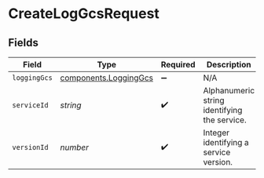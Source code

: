# CreateLogGcsRequest


## Fields

| Field                                                      | Type                                                       | Required                                                   | Description                                                | Example                                                    |
| ---------------------------------------------------------- | ---------------------------------------------------------- | ---------------------------------------------------------- | ---------------------------------------------------------- | ---------------------------------------------------------- |
| `loggingGcs`                                               | [components.LoggingGcs](../../models/shared/logginggcs.md) | :heavy_minus_sign:                                         | N/A                                                        |                                                            |
| `serviceId`                                                | *string*                                                   | :heavy_check_mark:                                         | Alphanumeric string identifying the service.               | SU1Z0isxPaozGVKXdv0eY                                      |
| `versionId`                                                | *number*                                                   | :heavy_check_mark:                                         | Integer identifying a service version.                     | 1                                                          |
